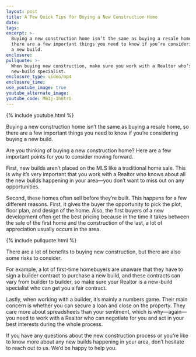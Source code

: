 ```yaml
---
layout: post
title: A Few Quick Tips for Buying a New Construction Home
date:
tags:
excerpt: >-
  Buying a new construction home isn’t the same as buying a resale home, so
  there are a few important things you need to know if you’re considering buying
  a new build.
enclosure:
pullquote: >-
  When buying new construction, make sure you work with a Realtor who’s a
  new-build specialist.
enclosure_type: video/mp4
enclosure_time:
use_youtube_image: true
youtube_alternate_image:
youtube_code: MB1j-1h8trU
---
```


{% include youtube.html %}

Buying a new construction home isn’t the same as buying a resale home, so there are a few important things you need to know if you’re considering buying a new build.

Are you thinking of buying a new construction home? Here are a few important points for you to consider moving forward.&nbsp;

First, new builds aren’t placed on the MLS like a traditional home sale. This is why it’s very important that you work with a Realtor who knows about all the new builds happening in your area—you don’t want to miss out on any opportunities.&nbsp;

Second, these homes often sell before they’re built. This happens for a few different reasons. First, it gives the buyer the opportunity to pick the plot, floor plan, and design of the home. Also, the first buyers of a new development often get the best pricing because in the time it takes between the sale of the first home and the construction of the last, a lot of appreciation usually occurs in the area.

{% include pullquote.html %}

There are a lot of benefits to buying new construction, but there are also some risks to consider.&nbsp;

For example, a lot of first-time homebuyers are unaware that they have to sign a builder contract to purchase a new build, and these contracts can vary from builder to builder, so make sure your Realtor is a new-build specialist who can get you a fair contract.

Lastly, when working with a builder, it’s mainly a numbers game. Their main concern is whether you can secure a loan and close on the property. They care more about spreadsheets than your sentiment, which is why—again—you need to work with a Realtor who can negotiate for you and act in your best interests during the whole process.&nbsp;

If you have any questions about the new construction process or you’re like to know more about any new builds happening in your area, don’t hesitate to reach out to us. We’d be happy to help you.<br>&nbsp;